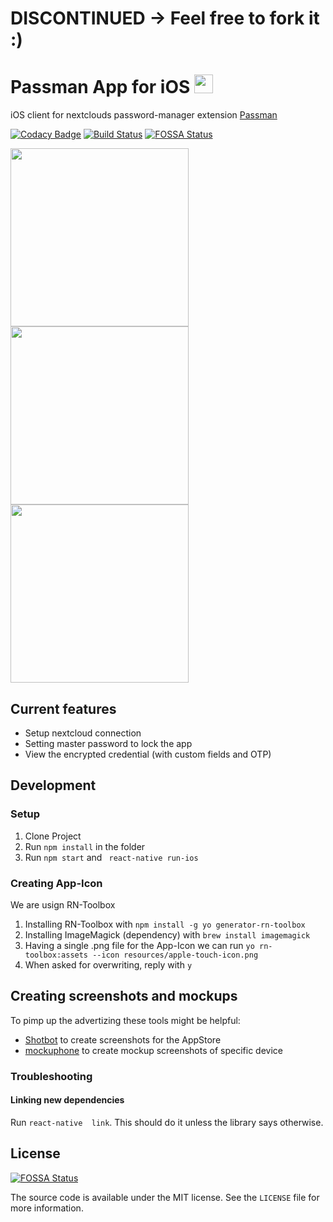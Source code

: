 # DISCONTINUED -> Feel free to fork it :)

# Passman App for iOS <img src="https://passman.cc/img/icon128.png" height="30" />
iOS client for nextclouds password-manager extension [Passman](https://passman.cc/) 

[![Codacy Badge](https://api.codacy.com/project/badge/Grade/c17f8f31c7314def9da0bf68b78369b1)](https://app.codacy.com/app/Y0nnyy/passman-ios?utm_source=github.com&utm_medium=referral&utm_content=Y0nnyy/passman-ios&utm_campaign=badger)
[![Build Status](https://travis-ci.org/Y0nnyy/passman-ios.svg?branch=master)](https://travis-ci.org/Y0nnyy/passman-ios)
[![FOSSA Status](https://app.fossa.io/api/projects/git%2Bgithub.com%2FY0nnyy%2Fpassman-ios.svg?type=shield)](https://app.fossa.io/projects/git%2Bgithub.com%2FY0nnyy%2Fpassman-ios?ref=badge_shield)

<img src="https://github.com/Y0nnyy/passman-ios/raw/master/resources/screenshots/mock-ups/screenshot-setup_iphone8spacegrey_portrait.png" width="285"/> <img src="https://github.com/Y0nnyy/passman-ios/raw/master/resources/screenshots/mock-ups/screenshot-master-password_iphone8spacegrey_portrait.png" width="285"/> <img src="https://github.com/Y0nnyy/passman-ios/raw/master/resources/screenshots/mock-ups/screenshot-credentials_iphone8spacegrey_portrait.png" width="285"/>

## Current features
* Setup nextcloud connection
* Setting master password to lock the app
* View the encrypted credential (with custom fields and OTP)

## Development
### Setup
1. Clone Project
2. Run ```npm install``` in the folder
3. Run  ````npm start```` and ```` react-native run-ios````

### Creating App-Icon
We are usign RN-Toolbox
1. Installing RN-Toolbox with ```npm install -g yo generator-rn-toolbox```
2. Installing ImageMagick (dependency) with ```brew install imagemagick```
3. Having a single .png file for the App-Icon we can run ```yo rn-toolbox:assets --icon resources/apple-touch-icon.png```
4. When asked for overwriting, reply with ```y```

## Creating screenshots and mockups
To pimp up the advertizing these tools might be helpful: 
 - [Shotbot](https://app.shotbot.io) to create screenshots for the AppStore
 - [mockuphone](https://mockuphone.com/) to create mockup screenshots of specific device

### Troubleshooting
#### Linking new dependencies
Run ```react-native  link```. This should do it unless the library says otherwise.


## License
[![FOSSA Status](https://app.fossa.io/api/projects/git%2Bgithub.com%2FY0nnyy%2Fpassman-ios.svg?type=large)](https://app.fossa.io/projects/git%2Bgithub.com%2FY0nnyy%2Fpassman-ios?ref=badge_large)


The source code is available under the MIT license. See the ```LICENSE``` file for more information.
